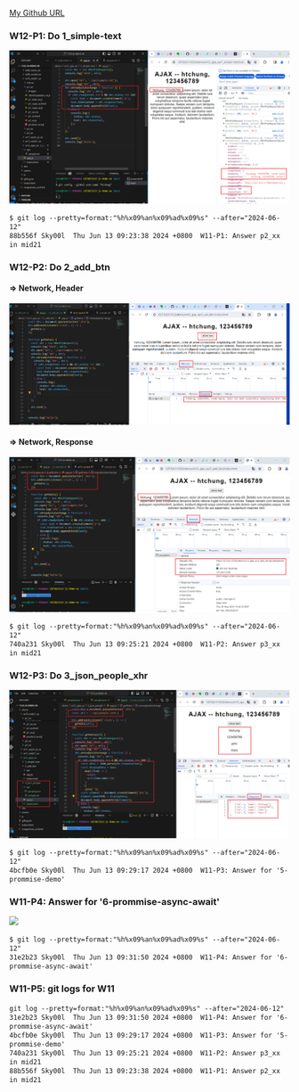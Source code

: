 [My Github URL](https://github.com/Sky00l/1112-js-demo_90.git)
 
### W12-P1: Do 1_simple-text
 
![](w12-p1.png)

```
$ git log --pretty=format:"%h%x09%an%x09%ad%x09%s" --after="2024-06-12"
88b556f Sky00l  Thu Jun 13 09:23:38 2024 +0800  W11-P1: Answer p2_xx in mid21

```

### W12-P2: Do 2_add_btn
 
#### => Network, Header
 
![](w12-p2-1.png)
 
#### => Network, Response
 
![](w12-p2-2.png)

```
$ git log --pretty=format:"%h%x09%an%x09%ad%x09%s" --after="2024-06-12"
740a231 Sky00l  Thu Jun 13 09:25:21 2024 +0800  W11-P2: Answer p3_xx in mid21
```
 
### W12-P3: Do 3_json_people_xhr
 
![](w12-p3.png)
 

```
$ git log --pretty=format:"%h%x09%an%x09%ad%x09%s" --after="2024-06-12"
4bcfb0e Sky00l  Thu Jun 13 09:29:17 2024 +0800  W11-P3: Answer for '5-prommise-demo'  
```

### W11-P4: Answer for '6-prommise-async-await'
 
![](w11-p4.png)

```
$ git log --pretty=format:"%h%x09%an%x09%ad%x09%s" --after="2024-06-12"
31e2b23 Sky00l  Thu Jun 13 09:31:50 2024 +0800  W11-P4: Answer for '6-prommise-async-await'
```

### W11-P5: git logs for W11
 
```
git log --pretty=format:"%h%x09%an%x09%ad%x09%s" --after="2024-06-12"
31e2b23 Sky00l  Thu Jun 13 09:31:50 2024 +0800  W11-P4: Answer for '6-prommise-async-await'
4bcfb0e Sky00l  Thu Jun 13 09:29:17 2024 +0800  W11-P3: Answer for '5-prommise-demo'       
740a231 Sky00l  Thu Jun 13 09:25:21 2024 +0800  W11-P2: Answer p3_xx in mid21
88b556f Sky00l  Thu Jun 13 09:23:38 2024 +0800  W11-P1: Answer p2_xx in mid21
```
